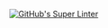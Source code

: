 [![GitHub's Super Linter](https://github.com/ICS2O-Programming-Rory-Mackay/Unit1-02-HTML-Images/workflows/GitHub's%20Super%20Linter/badge.svg)](https://github.com/ICS2O-Programming-Rory-Mackay/Unit1-02-HTML-Images/actions)